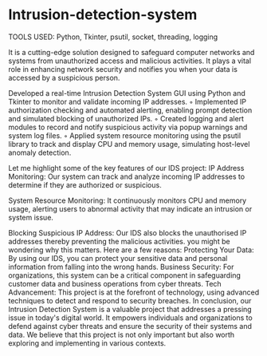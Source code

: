 # Intrusion-detection-system

TOOLS USED:
Python, Tkinter, psutil, socket, threading, logging

It is a cutting-edge solution designed to safeguard computer networks and systems from unauthorized access and malicious activities.
It plays a vital role in enhancing network security and notifies you when your data is accessed by a suspicious person.

Developed a real-time Intrusion Detection System GUI using Python and Tkinter to monitor and validate
incoming IP addresses.
◦ Implemented IP authorization checking and automated alerting, enabling prompt detection and simulated
blocking of unauthorized IPs.
◦ Created logging and alert modules to record and notify suspicious activity via popup warnings and system
log files.
◦ Applied system resource monitoring using the psutil library to track and display CPU and memory usage,
simulating host-level anomaly detection.

Let me highlight some of the key features of our IDS project:
IP Address Monitoring: Our system can track and analyze incoming IP addresses to determine if they are authorized or suspicious.

System Resource Monitoring: It continuously monitors CPU and memory usage, alerting users to abnormal activity that may indicate an intrusion or system issue.

Blocking Suspicious IP Address: Our IDS also blocks the unauthorised IP addresses thereby preventing the malicious activities.
you might be wondering why this matters. Here are a few reasons:
Protecting Your Data: By using our IDS, you can protect your sensitive data and personal information from falling into the wrong hands.
Business Security: For organizations, this system can be a critical component in safeguarding customer data and business operations from cyber threats.
Tech Advancement: This project is at the forefront of technology, using advanced techniques to detect and respond to security breaches.
In conclusion, our Intrusion Detection System is a valuable project that addresses a pressing issue in today's digital world. It empowers individuals and organizations to defend against cyber threats and ensure the security of their systems and data. We believe that this project is not only important but also worth exploring and implementing in various contexts.


